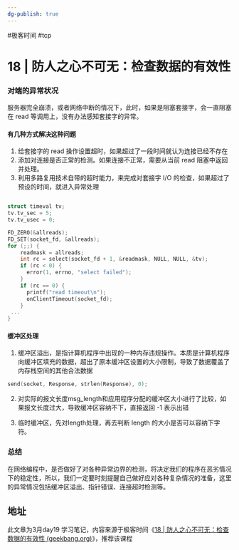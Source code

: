 ```yaml
---
dg-publish: true
---
```


#极客时间 #tcp 
# 18 | 防人之心不可无：检查数据的有效性

### 对端的异常状况

服务器完全崩溃，或者网络中断的情况下，此时，如果是阻塞套接字，会一直阻塞在 read 等调用上，没有办法感知套接字的异常。

#### 有几种方式解决这种问题

1. 给套接字的 read 操作设置超时，如果超过了一段时间就认为连接已经不存在
2. 添加对连接是否正常的检测。如果连接不正常，需要从当前 read 阻塞中返回并处理。
3. 利用多路复用技术自带的超时能力，来完成对套接字 I/O 的检查，如果超过了预设的时间，就进入异常处理
```c

struct timeval tv;
tv.tv_sec = 5;
tv.tv_usec = 0;

FD_ZERO(&allreads);
FD_SET(socket_fd, &allreads);
for (;;) {
    readmask = allreads;
    int rc = select(socket_fd + 1, &readmask, NULL, NULL, &tv);
    if (rc < 0) {
      error(1, errno, "select failed");
    }
    if (rc == 0) {
      printf("read timeout\n");
      onClientTimeout(socket_fd);
    }
 ...   
}
```

#### 缓冲区处理

1. 缓冲区溢出，是指计算机程序中出现的一种内存违规操作。本质是计算机程序向缓冲区填充的数据，超出了原本缓冲区设置的大小限制，导致了数据覆盖了内存栈空间的其他合法数据

```c
send(socket, Response, strlen(Response), 0);
```
2. 对实际的报文长度msg_length和应用程序分配的缓冲区大小进行了比较，如果报文长度过大，导致缓冲区容纳不下，直接返回 -1 表示出错

3. 临时缓冲区，先对length处理，再去判断 length 的大小是否可以容纳下字符。

### 总结

在网络编程中，是否做好了对各种异常边界的检测，将决定我们的程序在恶劣情况下的稳定性，所以，我们一定要时刻提醒自己做好应对各种复杂情况的准备，这里的异常情况包括缓冲区溢出、指针错误、连接超时检测等。



## 地址

此文章为3月day19 学习笔记，内容来源于极客时间《[18 | 防人之心不可无：检查数据的有效性 (geekbang.org)](https://time.geekbang.org/column/article/134606)》，推荐该课程
